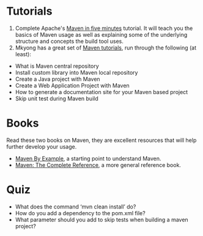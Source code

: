 # Tutorials
1. Complete Apache's [Maven in five minutes](https://maven.apache.org/guides/getting-started/maven-in-five-minutes.html) tutorial. It will teach you the basics of Maven usage as well as explaining some of the underlying structure and concepts the build tool uses.
2. Mkyong has a great set of [Maven tutorials](http://www.mkyong.com/tutorials/maven-tutorials/), run through the following (at least):
  * What is Maven central repository
  * Install custom library into Maven local repository
  * Create a Java project with Maven
  * Create a Web Application Project with Maven
  * How to generate a documentation site for your Maven based project
  * Skip unit test during Maven build

# Books
Read these two books on Maven, they are excellent resources that will help further develop your usage.
* [Maven By Example](http://books.sonatype.com/mvnex-book/reference/public-book.html), a starting point to understand Maven.
* [Maven: The Complete Reference](http://books.sonatype.com/mvnref-book/reference/public-book.html), a more general reference book.

# Quiz
* What does the command ‘mvn clean install’ do?
* How do you add a dependency to the pom.xml file?
* What parameter should you add to skip tests when building a maven project?
